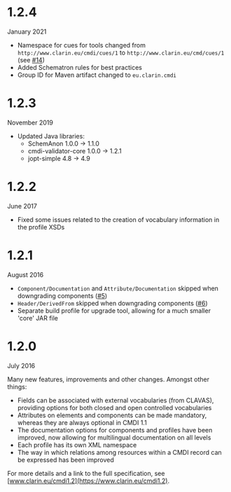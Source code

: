 # 1.2.4
January 2021

- Namespace for cues for tools changed from 
`http://www.clarin.eu/cmdi/cues/1` to `http://www.clarin.eu/cmd/cues/1`
(see [#14](https://github.com/clarin-eric/cmdi-toolkit/issues/14))
- Added Schematron rules for best practices
- Group ID for Maven artifact changed to `eu.clarin.cmdi`

# 1.2.3
November 2019

- Updated Java libraries:
  - SchemAnon 1.0.0 -> 1.1.0
  - cmdi-validator-core 1.0.0 -> 1.2.1
  - jopt-simple 4.8 -> 4.9

# 1.2.2
June 2017

- Fixed some issues related to the creation of vocabulary information in the profile XSDs

# 1.2.1
August 2016

- `Component/Documentation` and `Attribute/Documentation` skipped when downgrading components ([#5](https://github.com/clarin-eric/cmdi-toolkit/issues/5))
- `Header/DerivedFrom` skipped when downgrading components ([#6](https://github.com/clarin-eric/cmdi-toolkit/issues/6))
- Separate build profile for upgrade tool, allowing for a much smaller 'core' JAR file

# 1.2.0
July 2016

Many new features, improvements and other changes. Amongst other things:

- Fields can be associated with external vocabularies (from CLAVAS), providing options for both closed and open controlled vocabularies
- Attributes on elements and components can be made mandatory, whereas they are always optional in CMDI 1.1
- The documentation options for components and profiles have been improved, now allowing for multilingual documentation on all levels
- Each profile has its own XML namespace
- The way in which relations among resources within a CMDI record can be expressed has been improved

For more details and a link to the full specification, see 
[www.clarin.eu/cmdi1.2](https://www.clarin.eu/cmdi1.2).
